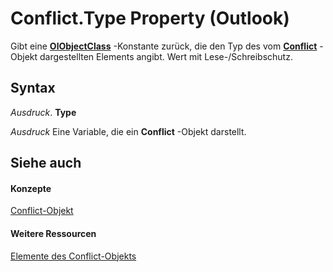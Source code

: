 
# Conflict.Type Property (Outlook)

Gibt eine  **[OlObjectClass](33d724b3-df3c-2a7f-a80f-93b66d96f588.md)** -Konstante zurück, die den Typ des vom **[Conflict](a7c8f12a-08ba-9fff-60b8-a02d1c7f6f33.md)** -Objekt dargestellten Elements angibt. Wert mit Lese-/Schreibschutz.


## Syntax

 _Ausdruck_. **Type**

 _Ausdruck_ Eine Variable, die ein **Conflict** -Objekt darstellt.


## Siehe auch


#### Konzepte


[Conflict-Objekt](a7c8f12a-08ba-9fff-60b8-a02d1c7f6f33.md)
#### Weitere Ressourcen


[Elemente des Conflict-Objekts](http://msdn.microsoft.com/library/1edc695c-4cf7-1606-ca82-7eecaa09f25d%28Office.15%29.aspx)